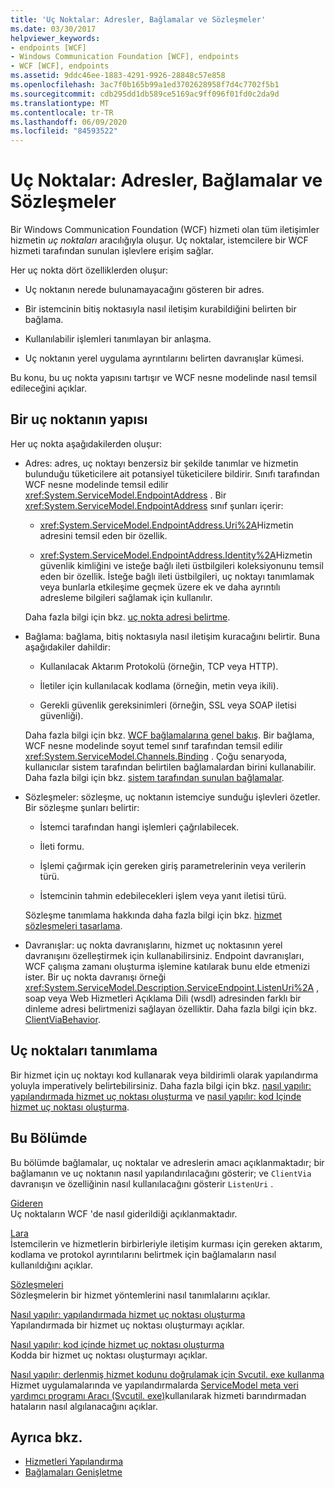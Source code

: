 ```yaml
---
title: 'Uç Noktalar: Adresler, Bağlamalar ve Sözleşmeler'
ms.date: 03/30/2017
helpviewer_keywords:
- endpoints [WCF]
- Windows Communication Foundation [WCF], endpoints
- WCF [WCF], endpoints
ms.assetid: 9ddc46ee-1883-4291-9926-28848c57e858
ms.openlocfilehash: 3ac7f0b165b99a1ed3702628958f7d4c7702f5b1
ms.sourcegitcommit: cdb295dd1db589ce5169ac9ff096f01fd0c2da9d
ms.translationtype: MT
ms.contentlocale: tr-TR
ms.lasthandoff: 06/09/2020
ms.locfileid: "84593522"
---
```

# <a name="endpoints-addresses-bindings-and-contracts"></a>Uç Noktalar: Adresler, Bağlamalar ve Sözleşmeler

Bir Windows Communication Foundation (WCF) hizmeti olan tüm iletişimler hizmetin *uç noktaları* aracılığıyla oluşur. Uç noktalar, istemcilere bir WCF hizmeti tarafından sunulan işlevlere erişim sağlar.

Her uç nokta dört özelliklerden oluşur:

- Uç noktanın nerede bulunamayacağını gösteren bir adres.

- Bir istemcinin bitiş noktasıyla nasıl iletişim kurabildiğini belirten bir bağlama.

- Kullanılabilir işlemleri tanımlayan bir anlaşma.

- Uç noktanın yerel uygulama ayrıntılarını belirten davranışlar kümesi.

Bu konu, bu uç nokta yapısını tartışır ve WCF nesne modelinde nasıl temsil edileceğini açıklar.

## <a name="the-structure-of-an-endpoint"></a>Bir uç noktanın yapısı

Her uç nokta aşağıdakilerden oluşur:

- Adres: adres, uç noktayı benzersiz bir şekilde tanımlar ve hizmetin bulunduğu tüketicilere ait potansiyel tüketicilere bildirir. Sınıfı tarafından WCF nesne modelinde temsil edilir <xref:System.ServiceModel.EndpointAddress> . Bir <xref:System.ServiceModel.EndpointAddress> sınıf şunları içerir:

  - <xref:System.ServiceModel.EndpointAddress.Uri%2A>Hizmetin adresini temsil eden bir özellik.

  - <xref:System.ServiceModel.EndpointAddress.Identity%2A>Hizmetin güvenlik kimliğini ve isteğe bağlı ileti üstbilgileri koleksiyonunu temsil eden bir özellik. İsteğe bağlı ileti üstbilgileri, uç noktayı tanımlamak veya bunlarla etkileşime geçmek üzere ek ve daha ayrıntılı adresleme bilgileri sağlamak için kullanılır.

  Daha fazla bilgi için bkz. [uç nokta adresi belirtme](../specifying-an-endpoint-address.md).

- Bağlama: bağlama, bitiş noktasıyla nasıl iletişim kuracağını belirtir. Buna aşağıdakiler dahildir:

  - Kullanılacak Aktarım Protokolü (örneğin, TCP veya HTTP).

  - İletiler için kullanılacak kodlama (örneğin, metin veya ikili).

  - Gerekli güvenlik gereksinimleri (örneğin, SSL veya SOAP iletisi güvenliği).

  Daha fazla bilgi için bkz. [WCF bağlamalarına genel bakış](../bindings-overview.md). Bir bağlama, WCF nesne modelinde soyut temel sınıf tarafından temsil edilir <xref:System.ServiceModel.Channels.Binding> . Çoğu senaryoda, kullanıcılar sistem tarafından belirtilen bağlamalardan birini kullanabilir. Daha fazla bilgi için bkz. [sistem tarafından sunulan bağlamalar](../system-provided-bindings.md).

- Sözleşmeler: sözleşme, uç noktanın istemciye sunduğu işlevleri özetler. Bir sözleşme şunları belirtir:

  - İstemci tarafından hangi işlemleri çağrılabilecek.

  - İleti formu.

  - İşlemi çağırmak için gereken giriş parametrelerinin veya verilerin türü.

  - İstemcinin tahmin edebilecekleri işlem veya yanıt iletisi türü.

  Sözleşme tanımlama hakkında daha fazla bilgi için bkz. [hizmet sözleşmeleri tasarlama](../designing-service-contracts.md).

- Davranışlar: uç nokta davranışlarını, hizmet uç noktasının yerel davranışını özelleştirmek için kullanabilirsiniz. Endpoint davranışları, WCF çalışma zamanı oluşturma işlemine katılarak bunu elde etmenizi ister. Bir uç nokta davranışı örneği <xref:System.ServiceModel.Description.ServiceEndpoint.ListenUri%2A> , soap veya Web Hizmetleri Açıklama Dili (wsdl) adresinden farklı bir dinleme adresi belirtmenizi sağlayan özelliktir. Daha fazla bilgi için bkz. [ClientViaBehavior](../diagnostics/wmi/clientviabehavior.md).

## <a name="defining-endpoints"></a>Uç noktaları tanımlama

Bir hizmet için uç noktayı kod kullanarak veya bildirimli olarak yapılandırma yoluyla imperatively belirtebilirsiniz. Daha fazla bilgi için bkz. [nasıl yapılır: yapılandırmada hizmet uç noktası oluşturma](how-to-create-a-service-endpoint-in-configuration.md) ve [nasıl yapılır: kod Içinde hizmet uç noktası oluşturma](how-to-create-a-service-endpoint-in-code.md).

## <a name="in-this-section"></a>Bu Bölümde

Bu bölümde bağlamalar, uç noktalar ve adreslerin amacı açıklanmaktadır; bir bağlamanın ve uç noktanın nasıl yapılandırılacağını gösterir; ve `ClientVia` davranışın ve özelliğinin nasıl kullanılacağını gösterir `ListenUri` .

[Gideren](endpoint-addresses.md)\
Uç noktaların WCF 'de nasıl giderildiği açıklanmaktadır.

[Lara](bindings.md)\
İstemcilerin ve hizmetlerin birbirleriyle iletişim kurması için gereken aktarım, kodlama ve protokol ayrıntılarını belirtmek için bağlamaların nasıl kullanıldığını açıklar.

[Sözleşmeleri](contracts.md)\
Sözleşmelerin bir hizmet yöntemlerini nasıl tanımlalarını açıklar.

[Nasıl yapılır: yapılandırmada hizmet uç noktası oluşturma](how-to-create-a-service-endpoint-in-configuration.md)\
Yapılandırmada bir hizmet uç noktası oluşturmayı açıklar.

[Nasıl yapılır: kod içinde hizmet uç noktası oluşturma](how-to-create-a-service-endpoint-in-code.md)\
Kodda bir hizmet uç noktası oluşturmayı açıklar.

[Nasıl yapılır: derlenmiş hizmet kodunu doğrulamak için Svcutil. exe kullanma](how-to-use-svcutil-exe-to-validate-compiled-service-code.md)\
Hizmet uygulamalarında ve yapılandırmalarda [ServiceModel meta veri yardımcı programı Aracı (Svcutil. exe)](../servicemodel-metadata-utility-tool-svcutil-exe.md)kullanılarak hizmeti barındırmadan hataların nasıl algılanacağını açıklar.

## <a name="see-also"></a>Ayrıca bkz.

- [Hizmetleri Yapılandırma](../configuring-services.md)
- [Bağlamaları Genişletme](../extending/extending-bindings.md)
